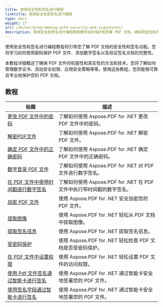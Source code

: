 ```yaml
---
title: 使用安全性和签名进行编程
linktitle: 使用安全性和签名进行编程
type: docs
weight: 17
url: /zh/net/programming-with-security-and-signatures/
description: 使用安全和签名进行编程教程教您如何保护和签署 PDF 文档，确保机密性和真实性。
---
```

使用安全性和签名进行编程教程将引导您了解 PDF 文档的安全性和签名功能。您将学习如何使用密码保护 PDF 文件、添加数字签名以及验证签名文档的完整性。

本教程详细概述了确保 PDF 文件的机密性和真实性的方法和技术。您将了解如何管理数字证书、添加安全权限、应用安全策略等等。使用这些教程，您将能够可靠且专业地保护您的 PDF 文档。

## 教程
| 标题 | 描述 |
| --- | --- | 
| [更改 PDF 文件中的密码](./change-password/) | 了解如何使用 Aspose.PDF for .NET 更改 PDF 文件中的密码。 |  
| [解密PDF文件](./decrypt/) | 了解如何使用 Aspose.PDF for .NET 解密 PDF 文件。 |  
| [确定 PDF 文件中的正确密码](./determine-correct-password/) | 了解如何使用 Aspose.PDF for .NET 确定 PDF 文件中的正确密码。 |  
| [数字登录 PDF 文件](./digitally-sign/) | 了解如何使用 Aspose.PDF for .NET 对 PDF 文件进行数字签名。 |  
| [在 PDF 文件中使用时间戳进行数字签名](./digitally-sign-with-time-stamp/) | 了解如何使用 Aspose.PDF for .NET 在 PDF 文件中执行带时间戳的数字签名。 |  
| [加密 PDF 文件](./encrypt/) | 使用 Aspose.PDF for .NET 安全加密您的 PDF 文件。 |  
| [提取图像](./extracting-image/) | 使用 Aspose.PDF for .NET 轻松从 PDF 文档中提取图像。 |  
| [提取签名信息](./extract-signature-info/) | 使用 Aspose.PDF for .NET 提取签名信息。 |  
| [受密码保护](./is-password-protected/) | 使用 Aspose.PDF for .NET 轻松检查 PDF 文档是否受密码保护。 |  
| [在 PDF 文件中设置权限](./set-privileges/) | 使用 Aspose.PDF for .NET 轻松设置 PDF 文件的访问权限。 |  
| [使用 Pdf 文件签名通过智能卡进行签名](./sign-with-smart-card-using-pdf-file-signature/) | 使用 Aspose.PDF for .NET 通过智能卡安全地签署您的 PDF 文件。 |  
| [使用签名字段通过智能卡进行签名](./sign-with-smart-card-using-signature-field/) | 使用 Aspose.PDF for .NET 通过智能卡安全地签署您的 PDF 文件。 |  